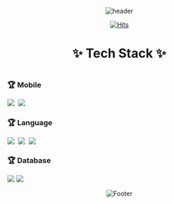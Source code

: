 <div align="center">

![header](https://capsule-render.vercel.app/api?type=waving&color=348fdf&height=150&animation=twinkling)

[![Hits](https://hits.seeyoufarm.com/api/count/incr/badge.svg?url=https%3A%2F%2Fgithub.com%2FBossMG-github&count_bg=%233DBCC8&title_bg=%23000000&icon=&icon_color=%23E7E7E7&title=GITHUB&edge_flat=false)](https://hits.seeyoufarm.com)

<h1>✨ Tech Stack ✨</h1>

<div style="display:flex; flex-direction:column; align-items:flex-start;">
 
<!-- Mobile -->
### 🏆 Mobile
<div>
  <img src="https://img.shields.io/badge/Android-3DDC84?style=flat-square&logo=Android&logoColor=white"/>&nbsp 
  <img src="https://img.shields.io/badge/Flutter-02569B?style=flat-square&logo=Flutter&logoColor=white"/>&nbsp 
</div>

<!-- Language -->
### 🏆 Language 
  <div>
    <img src="https://img.shields.io/badge/Java-007396?style=flat-square&logo=Java&logoColor=white"/>&nbsp 
    <img src="https://img.shields.io/badge/Kotlin-0095D5?style=flat-square&logo=Kotlin&logoColor=white"/>&nbsp
    <img src="https://img.shields.io/badge/Dart-0175C2?style=flat-square&logo=Dart&logoColor=white"/>&nbsp
  </div>

<!-- Database -->
### 🏆 Database 
  <div>
        <img src="https://img.shields.io/badge/mysql-4479A1?style=for-the-badge&logo=mysql&logoColor=white"> 
        <img src="https://img.shields.io/badge/sqlite-348fdf?style=for-the-badge&logo=sqlite&logoColor=white">
  </div>

</div>

![Footer](https://capsule-render.vercel.app/api?type=waving&color=348fdf&height=150&animation=twinkling&section=footer)

